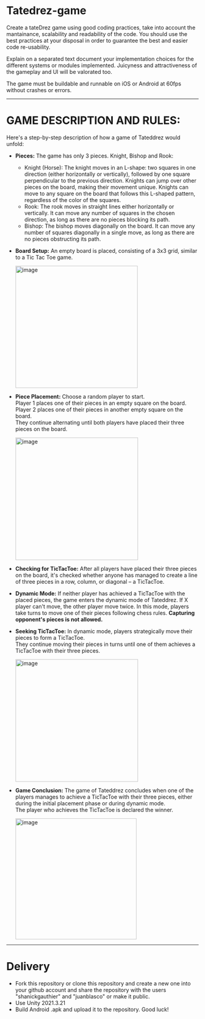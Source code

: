 # Tatedrez-game

Create a tateDrez game using good coding practices, take into account the mantainance, scalability and readability of the code.
You should use the best practices at your disposal in order to guarantee the best and easier code re-usability.

Explain on a separated text document your implementation choices for the different systems or modules implemented.
Juicyness and attractiveness of the gameplay and UI will be valorated too.

The game must be buildable and runnable on iOS or Android at 60fps without crashes or errors.

---

# GAME DESCRIPTION AND RULES:
Here's a step-by-step description of how a game of Tateddrez would unfold:  

* **Pieces:**
    The game has only 3 pieces. Knight, Bishop and Rook:
    * Knight (Horse): The knight moves in an L-shape: two squares in one direction (either horizontally or vertically), followed by one square perpendicular to the previous direction. Knights can jump over other pieces on the board, making their movement unique. Knights can move to any square on the board that follows this L-shaped pattern, regardless of the color of the squares.
    * Rook: The rook moves in straight lines either horizontally or vertically. It can move any number of squares in the chosen direction, as long as there are no pieces blocking its path.
    * Bishop: The bishop moves diagonally on the board. It can move any number of squares diagonally in a single move, as long as there are no pieces obstructing its path.

* **Board Setup:**
    An empty board is placed, consisting of a 3x3 grid, similar to a Tic Tac Toe game.

  <img width="320" alt="image" src="https://github.com/juanblasco/tatedrez-game/assets/129755869/69e58f89-c8e0-407c-9003-0ce5a6bb0beb">

* **Piece Placement:**
    Choose a random player to start.  
    Player 1 places one of their pieces in an empty square on the board.  
    Player 2 places one of their pieces in another empty square on the board.  
    They continue alternating until both players have placed their three pieces on the board.

  <img width="321" alt="image" src="https://github.com/juanblasco/tatedrez-game/assets/129755869/85ec3c00-6cd7-467e-b853-37f28698829a">
  

* **Checking for TicTacToe:**
    After all players have placed their three pieces on the board, it's checked whether anyone has managed to create a line of three pieces in a row, column, or diagonal – a TicTacToe.

* **Dynamic Mode:**
    If neither player has achieved a TicTacToe with the placed pieces, the game enters the dynamic mode of Tateddrez.
    If X player can't move, the other player move twice.
    In this mode, players take turns to move one of their pieces following chess rules.
    **Capturing opponent's pieces is not allowed.**

* **Seeking TicTacToe:**
    In dynamic mode, players strategically move their pieces to form a TicTacToe.  
    They continue moving their pieces in turns until one of them achieves a TicTacToe with their three pieces.

  <img width="321" alt="image" src="https://github.com/juanblasco/tatedrez-game/assets/129755869/2d3e69f8-89ae-4890-b19a-aadb9838cfda">


* **Game Conclusion:**
    The game of Tateddrez concludes when one of the players manages to achieve a TicTacToe with their three pieces, either during the initial placement phase or during dynamic mode.  
    The player who achieves the TicTacToe is declared the winner.

  <img width="317" alt="image" src="https://github.com/juanblasco/tatedrez-game/assets/129755869/9561dd1b-d760-47ec-8bc9-41086e1960db">


---
# Delivery
* Fork this repository or clone this repository and create a new one into your github account and share the repository with the users "shanickgauthier" and "juanblasco" or make it public.
* Use Unity 2021.3.21
* Build Android .apk and upload it to the repository.
Good luck!
